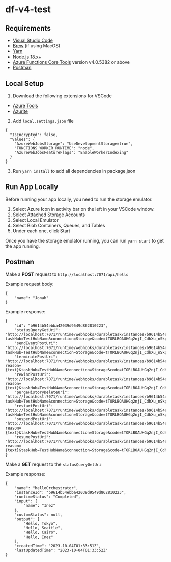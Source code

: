 # df-v4-test

## Requirements
- [Visual Studio Code](https://code.visualstudio.com/download)
- [Brew](https://brew.sh/) (if using MacOS)
- [Yarn](https://classic.yarnpkg.com/lang/en/docs/install/#mac-stable)
- [Node.js 18.x+](https://nodejs.org/en/download/current)
- [Azure Functions Core Tools](https://learn.microsoft.com/en-us/azure/azure-functions/functions-run-local?tabs=macos%2Cisolated-process%2Cnode-v4%2Cpython-v2%2Chttp-trigger%2Ccontainer-apps&pivots=programming-language-typescript) version v4.0.5382 or above
- [Postman](https://www.postman.com/downloads/) 

## Local Setup
1. Download the following extensions for VSCode
  - [Azure Tools](https://marketplace.visualstudio.com/items?itemName=ms-vscode.vscode-node-azure-pack)
  - [Azurite](https://marketplace.visualstudio.com/items?itemName=Azurite.azurite)

2. Add `local.settings.json` file
```
{
  "IsEncrypted": false,
  "Values": {
    "AzureWebJobsStorage": "UseDevelopmentStorage=true",
    "FUNCTIONS_WORKER_RUNTIME": "node",
    "AzureWebJobsFeatureFlags": "EnableWorkerIndexing"
  }
}
```

3. Run `yarn install` to add all dependencies in package.json

## Run App Locally
Before running your app locally, you need to run the storage emulator.
1. Select Azure Icon in activity bar on the left in your VSCode window.
2. Select Attached Storage Accounts
3. Select Local Emulator
4. Select Blob Containers, Queues, and Tables
5. Under each one, click Start

Once you have the storage emulator running, you can run `yarn start` to get the app running.

## Postman
Make a **POST** request to `http://localhost:7071/api/hello`

Example request body:
```
{
    "name": "Jonah"
}
```

Example response:
```
{
    "id": "b9614b54ebba42039d9549d862810223",
    "statusQueryGetUri": "http://localhost:7071/runtime/webhooks/durabletask/instances/b9614b54ebba42039d9549d862810223?taskHub=TestHubName&connection=Storage&code=tTORLBOAUHGq2njI_CdhXu_nSkpWkLY9uiYne6MwrsJ3AzFugZWrdw==",
    "sendEventPostUri": "http://localhost:7071/runtime/webhooks/durabletask/instances/b9614b54ebba42039d9549d862810223/raiseEvent/{eventName}?taskHub=TestHubName&connection=Storage&code=tTORLBOAUHGq2njI_CdhXu_nSkpWkLY9uiYne6MwrsJ3AzFugZWrdw==",
    "terminatePostUri": "http://localhost:7071/runtime/webhooks/durabletask/instances/b9614b54ebba42039d9549d862810223/terminate?reason={text}&taskHub=TestHubName&connection=Storage&code=tTORLBOAUHGq2njI_CdhXu_nSkpWkLY9uiYne6MwrsJ3AzFugZWrdw==",
    "rewindPostUri": "http://localhost:7071/runtime/webhooks/durabletask/instances/b9614b54ebba42039d9549d862810223/rewind?reason={text}&taskHub=TestHubName&connection=Storage&code=tTORLBOAUHGq2njI_CdhXu_nSkpWkLY9uiYne6MwrsJ3AzFugZWrdw==",
    "purgeHistoryDeleteUri": "http://localhost:7071/runtime/webhooks/durabletask/instances/b9614b54ebba42039d9549d862810223?taskHub=TestHubName&connection=Storage&code=tTORLBOAUHGq2njI_CdhXu_nSkpWkLY9uiYne6MwrsJ3AzFugZWrdw==",
    "restartPostUri": "http://localhost:7071/runtime/webhooks/durabletask/instances/b9614b54ebba42039d9549d862810223/restart?taskHub=TestHubName&connection=Storage&code=tTORLBOAUHGq2njI_CdhXu_nSkpWkLY9uiYne6MwrsJ3AzFugZWrdw==",
    "suspendPostUri": "http://localhost:7071/runtime/webhooks/durabletask/instances/b9614b54ebba42039d9549d862810223/suspend?reason={text}&taskHub=TestHubName&connection=Storage&code=tTORLBOAUHGq2njI_CdhXu_nSkpWkLY9uiYne6MwrsJ3AzFugZWrdw==",
    "resumePostUri": "http://localhost:7071/runtime/webhooks/durabletask/instances/b9614b54ebba42039d9549d862810223/resume?reason={text}&taskHub=TestHubName&connection=Storage&code=tTORLBOAUHGq2njI_CdhXu_nSkpWkLY9uiYne6MwrsJ3AzFugZWrdw=="
}
```

Make a **GET** request to the `statusQueryGetUri`

Example response:
```
{
    "name": "helloOrchestrator",
    "instanceId": "b9614b54ebba42039d9549d862810223",
    "runtimeStatus": "Completed",
    "input": {
        "name": "Inez"
    },
    "customStatus": null,
    "output": [
        "Hello, Tokyo",
        "Hello, Seattle",
        "Hello, Cairo",
        "Hello, Inez"
    ],
    "createdTime": "2023-10-04T01:33:51Z",
    "lastUpdatedTime": "2023-10-04T01:33:52Z"
}
```